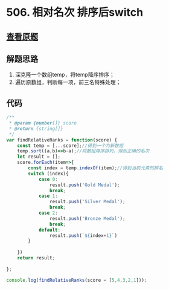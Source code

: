 # 506. 相对名次 排序后switch

## [查看原题](https://leetcode-cn.com/problems/relative-ranks/)

## 解题思路
1. 深克隆一个数组temp，将temp降序排序；
2. 遍历原数组，判断每一项，前三名特殊处理；

## 代码
```javascript
/**
 * @param {number[]} score
 * @return {string[]}
 */
var findRelativeRanks = function(score) {
	const temp = [...score];//得到一个为新数组
	temp.sort((a,b)=>b-a);//将数组降序排列，得到正确的名次
	let result = [];
	score.forEach(item=>{
		const index = temp.indexOf(item);//得到当前元素的排名
		switch (index){
			case 0:
				result.push('Gold Medal');
				break;
			case 1:
				result.push('Silver Medal');
				break;
			case 2:
				result.push('Bronze Medal');
				break;
			default:
				result.push(`${index+1}`)
		}
		
	})
	return result;
	
};

console.log(findRelativeRanks(score = [5,4,3,2,1]));
```
